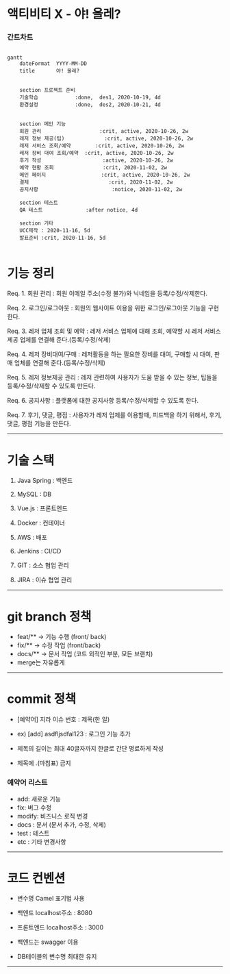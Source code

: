 # 액티비티 X - 야! 올레?

### 간트차트

```mermaid

gantt
    dateFormat  YYYY-MM-DD
    title       야! 올레?


    section 프로젝트 준비
    기술학습            :done,  des1, 2020-10-19, 4d
    환경설정 	        :done,  des2, 2020-10-21, 4d
    

    section 메인 기능
    회원 관리					:crit, active, 2020-10-26, 2w
	레저 정보 제공(팁)				:crit, active, 2020-10-26, 2w
	레저 서비스 조회/예약		:crit, active, 2020-10-26, 2w
	레저 장비 대여 조회/예약	:crit, active, 2020-10-26, 2w
	후기 작성					 :active, 2020-10-26, 2w
	예약 현황 조회				:crit, 2020-11-02, 2w
	메인 페이지					:crit, active, 2020-10-26, 2w
	결제							:crit, 2020-11-02, 2w
	공지사항						:notice, 2020-11-02, 2w

    section 테스트
    QA 테스트          	:after notice, 4d
    
    section 기타
    UCC제작 : 2020-11-16, 5d
    발표준비 :crit, 2020-11-16, 5d
    
```



# 기능 정리

Req. 1.	회원 관리 :	회원 이메일 주소(수정 불가)와 닉네임을 등록/수정/삭제한다.

Req. 2.	로그인/로그아웃 : 회원의 웹사이트 이용을 위한 로그인/로그아웃 기능을 구현한다.

Req. 3.	레저 업체 조회 및 예약 : 레저 서비스 업체에 대해 조회, 예약할 시 레저 서비스 제공 업체를 연결해 준다.(등록/수정/삭제)

Req. 4.	레저 장비대여/구매 : 레저활동을 하는 필요한 장비를 대여, 구매할 시 대여, 판매 업체를 연결해 준다.(등록/수정/삭제)

Req. 5.	레저 정보제공 관리 : 레저 관련하여 사용자가 도움 받을 수 있는 정보, 팁들을 등록/수정/삭제할 수 있도록 만든다.

Req. 6.	공지사항 : 플랫폼에 대한 공지사항 등록/수정/삭제할 수 있도록 한다.

Req. 7.	후기, 댓글, 평점 : 사용자가 레저 업체를 이용할때, 피드백을 하기 위해서, 후기, 댓글, 평점 기능을 만든다.

--------------------------------------------------------------------

#  기술 스택

1. Java Spring : 백엔드

2. MySQL :	DB

3. Vue.js : 프론트엔드

4. Docker : 컨테이너

5. AWS	: 배포

6. Jenkins : CI/CD

7. GIT : 소스 협업 관리

8. JIRA : 이슈 협업 관리

----------------------------------------------------------------------

# git branch 정책

- feat/** → 기능 수행 (front/ back)
- fix/** → 수정 작업 (front/back)
- docs/** → 문서 작업 (코드 외적인 부분, 모든 브랜치)
- merge는 자유롭게

----------------------------------------------------------------------

# commit 정책

- [예약어] 지라 이슈 번호 : 제목(한 일)

- ex) [add] asdfljsdfal123 : 로그인 기능 추가

- 제목의 길이는 최대 40글자까지 한글로 간단 명료하게 작성
- 제목에 .(마침표) 금지

### 예약어 리스트

- add: 새로운 기능
- fix: 버그 수정
- modify: 비즈니스 로직 변경
- docs : 문서 (문서 추가, 수정, 삭제)
- test : 테스트
- etc : 기타 변경사항

-------------------------------------------------------------------

# 코드 컨벤션

- 변수명 Camel 표기법 사용

- 백엔드 localhost주소 : 8080
- 프론트엔드 localhost주소 : 3000
- 백엔드는 swagger 이용
- DB테이블의 변수명 최대한 유지

-------------------------------------------------------------------




